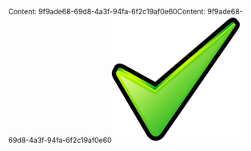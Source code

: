 <span data-ttu-id="f1ce4-101">Content: 9f9ade68-69d8-4a3f-94fa-6f2c19af0e60</span><span class="sxs-lookup"><span data-stu-id="f1ce4-101">Content: 9f9ade68-69d8-4a3f-94fa-6f2c19af0e60</span></span>![Bild](aafa06c0-a1bc-4538-b1c3-8211edcdeb02.png)
